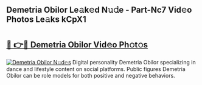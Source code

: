 ## Demetria Obilor Le𝚊k𝚎d N𝚞𝚍e - Part-Nc7 Vid𝚎o Photos Le𝚊ks kCpX1

# <h2><a href="http://fbd961.evod.top/?m=Demetria+Obilor">🔗 👉🔴 Demetria Obilor Vid𝚎o Ph𝚘t𝚘s</a></h2>

[![Demetria Obilor N𝚞d𝚎s](https://i.imgur.com/8V9OHl7.gif)](http://fbd961.evod.top/?m=Demetria+Obilor)
Digital personality Demetria Obilor specializing in dance and lifestyle content on social platforms. Public figures Demetria Obilor can be role models for both positive and negative behaviors. 
